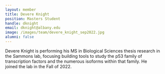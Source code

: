 ```yaml
---
layout: member
title: Devere Knight
position: Masters Student
handle: dknight
email: dknight@albany.edu
image: /images/team/devere_knight_sep2022.jpg
alumni: false
---
```


Devere Knight is performing his MS in Biological Sciences thesis research in the Sammons lab, focusing building tools to study the p53 family of transcription factors and the numerous isoforms within that family. He joined the lab in the Fall of 2022. 
